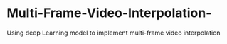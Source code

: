 # Multi-Frame-Video-Interpolation-
Using deep Learning model to implement multi-frame video interpolation
